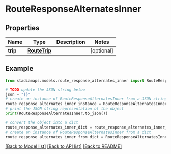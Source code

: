 # RouteResponseAlternatesInner


## Properties

Name | Type | Description | Notes
------------ | ------------- | ------------- | -------------
**trip** | [**RouteTrip**](RouteTrip.md) |  | [optional] 

## Example

```python
from stadiamaps.models.route_response_alternates_inner import RouteResponseAlternatesInner

# TODO update the JSON string below
json = "{}"
# create an instance of RouteResponseAlternatesInner from a JSON string
route_response_alternates_inner_instance = RouteResponseAlternatesInner.from_json(json)
# print the JSON string representation of the object
print(RouteResponseAlternatesInner.to_json())

# convert the object into a dict
route_response_alternates_inner_dict = route_response_alternates_inner_instance.to_dict()
# create an instance of RouteResponseAlternatesInner from a dict
route_response_alternates_inner_from_dict = RouteResponseAlternatesInner.from_dict(route_response_alternates_inner_dict)
```
[[Back to Model list]](../README.md#documentation-for-models) [[Back to API list]](../README.md#documentation-for-api-endpoints) [[Back to README]](../README.md)


